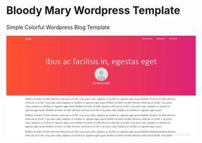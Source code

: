 # Bloody Mary Wordpress Template
Simple Colorful Wordpress Blog Template

![Screenshot of Template](screenshot.png)
